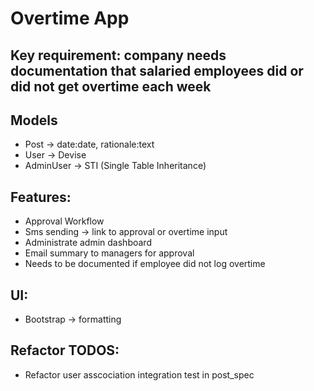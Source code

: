 # Overtime App

## Key requirement: company needs documentation that salaried employees did or did not get overtime each week

## Models

- Post -> date:date, rationale:text
- User -> Devise
- AdminUser -> STI (Single Table Inheritance)

## Features:
- Approval Workflow
- Sms sending -> link to approval or overtime input
- Administrate admin dashboard
- Email summary to managers for approval
- Needs to be documented if employee did not log overtime

## UI:
- Bootstrap -> formatting

## Refactor TODOS:
- Refactor user asscociation integration test in post_spec